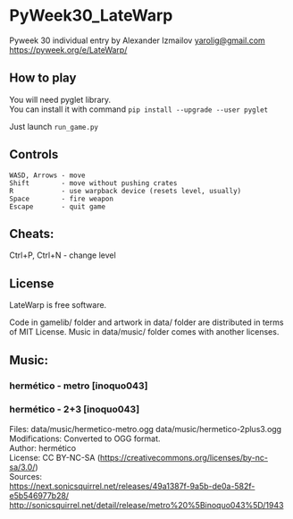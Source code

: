 # PyWeek30_LateWarp
Pyweek 30 individual entry by Alexander Izmailov <yarolig@gmail.com>
https://pyweek.org/e/LateWarp/

## How to play

You will need pyglet library.  
You can install it with command ```pip install --upgrade --user pyglet```

Just launch ```run_game.py```

## Controls
```
WASD, Arrows - move  
Shift        - move without pushing crates  
R            - use warpback device (resets level, usually)    
Space        - fire weapon  
Escape       - quit game      
```

## Cheats:
Ctrl+P, Ctrl+N - change level  

## License
LateWarp is free software.

Code in gamelib/ folder and artwork in data/ folder are distributed in terms of MIT License.
Music in data/music/ folder comes with another licenses.

## Music:
### hermético - metro [inoquo043]
### hermético - 2+3 [inoquo043]
Files: data/music/hermetico-metro.ogg  data/music/hermetico-2plus3.ogg
Modifications: Converted to OGG format.  
Author: hermético  
License: CC BY-NC-SA (https://creativecommons.org/licenses/by-nc-sa/3.0/)  
Sources:  
https://next.sonicsquirrel.net/releases/49a1387f-9a5b-de0a-582f-e5b546977b28/  
http://sonicsquirrel.net/detail/release/metro%20%5Binoquo043%5D/1943
